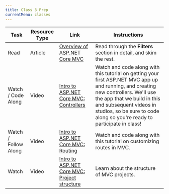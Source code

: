 ```yaml
---
title: Class 3 Prep
currentMenu: classes
---
```


Task | Resource Type | Link | Instructions
|----|---------------|------|-------------|
Read | Article | [Overview of ASP.NET Core MVC](https://docs.microsoft.com/en-us/aspnet/core/mvc/overview) | Read through the **Filters** section in detail, and skim the rest.
Watch / Code Along | Video | [Intro to ASP.NET Core MVC: Controllers]() | Watch and code along with this tutorial on getting your first ASP.NET MVC app up and running, and creating new controllers. We'll use the app that we build in this and subsequent videos in studios, so be sure to code along so you're ready to participate in class!
Watch / Follow Along | Video | [Intro to ASP.NET Core MVC: Routing]() | Watch and code along with this tutorial on customizing routes in MVC.
Watch | Video | [Intro to ASP.NET Core MVC: Project structure]() | Learn about the structure of MVC projects.

